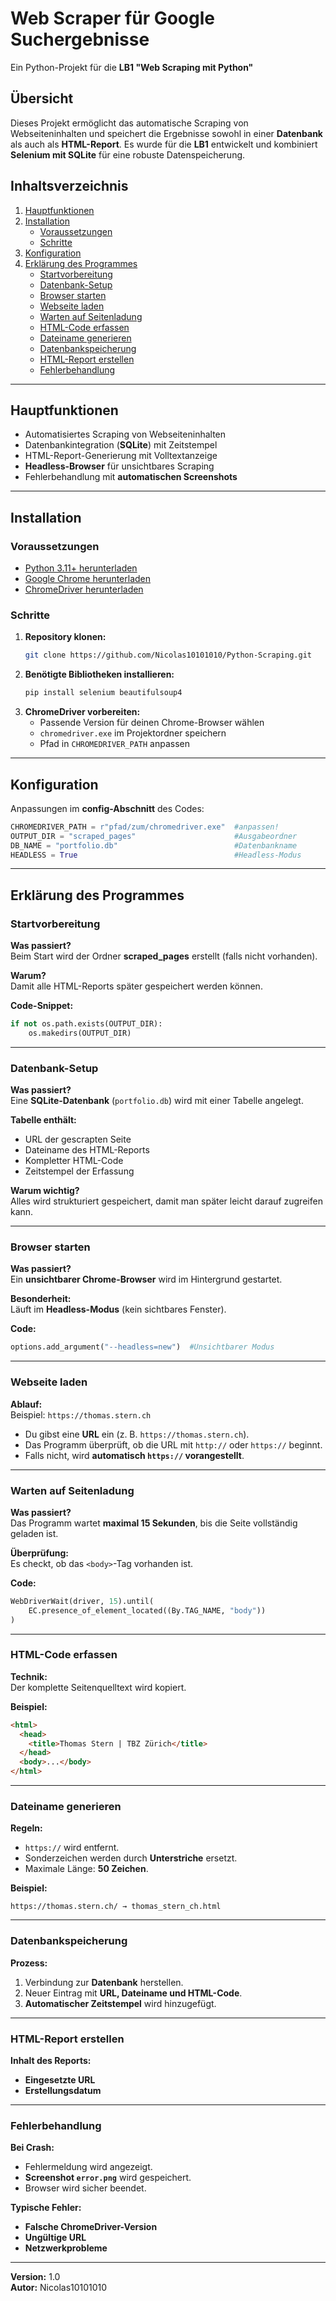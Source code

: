 # **Web Scraper für Google Suchergebnisse**

Ein Python-Projekt für die **LB1 "Web Scraping mit Python"**

## **Übersicht**
Dieses Projekt ermöglicht das automatische Scraping von Webseiteninhalten und speichert die Ergebnisse sowohl in einer **Datenbank** als auch als **HTML-Report**. 
Es wurde für die **LB1** entwickelt und kombiniert **Selenium mit SQLite** für eine robuste Datenspeicherung.

## **Inhaltsverzeichnis**
1. [Hauptfunktionen](#hauptfunktionen)
2. [Installation](#installation)
   - [Voraussetzungen](#voraussetzungen)
   - [Schritte](#schritte)
3. [Konfiguration](#konfiguration)
4. [Erklärung des Programmes](#erklärung-des-programmes)
   - [Startvorbereitung](#startvorbereitung)
   - [Datenbank-Setup](#datenbank-setup)
   - [Browser starten](#browser-starten)
   - [Webseite laden](#webseite-laden)
   - [Warten auf Seitenladung](#warten-auf-seitenladung)
   - [HTML-Code erfassen](#html-code-erfassen)
   - [Dateiname generieren](#dateiname-generieren)
   - [Datenbankspeicherung](#datenbankspeicherung)
   - [HTML-Report erstellen](#html-report-erstellen)
   - [Fehlerbehandlung](#fehlerbehandlung)

---

## **Hauptfunktionen**
- Automatisiertes Scraping von Webseiteninhalten  
- Datenbankintegration (**SQLite**) mit Zeitstempel  
- HTML-Report-Generierung mit Volltextanzeige  
- **Headless-Browser** für unsichtbares Scraping  
- Fehlerbehandlung mit **automatischen Screenshots**  

---

## **Installation**

### **Voraussetzungen**
- [Python 3.11+ herunterladen](https://www.python.org/downloads/)
- [Google Chrome herunterladen](https://www.google.com/chrome/)
- [ChromeDriver herunterladen](https://sites.google.com/chromium.org/driver/)

### **Schritte**

1. **Repository klonen:**  
   ```bash
   git clone https://github.com/Nicolas10101010/Python-Scraping.git
   ```
2. **Benötigte Bibliotheken installieren:**  
   ```bash
   pip install selenium beautifulsoup4
   ```
3. **ChromeDriver vorbereiten:**
   - Passende Version für deinen Chrome-Browser wählen
   - `chromedriver.exe` im Projektordner speichern
   - Pfad in `CHROMEDRIVER_PATH` anpassen

---

## **Konfiguration**
Anpassungen im **config-Abschnitt** des Codes:

```python
CHROMEDRIVER_PATH = r"pfad/zum/chromedriver.exe"  #anpassen!
OUTPUT_DIR = "scraped_pages"                      #Ausgabeordner
DB_NAME = "portfolio.db"                          #Datenbankname
HEADLESS = True                                   #Headless-Modus
```

---

## **Erklärung des Programmes**

### **Startvorbereitung**
**Was passiert?**  
Beim Start wird der Ordner **scraped_pages** erstellt (falls nicht vorhanden).

**Warum?**  
Damit alle HTML-Reports später gespeichert werden können.

**Code-Snippet:**
```python
if not os.path.exists(OUTPUT_DIR):
    os.makedirs(OUTPUT_DIR)
```

---

### **Datenbank-Setup**
**Was passiert?**  
Eine **SQLite-Datenbank** (`portfolio.db`) wird mit einer Tabelle angelegt.

**Tabelle enthält:**  
- URL der gescrapten Seite  
- Dateiname des HTML-Reports  
- Kompletter HTML-Code  
- Zeitstempel der Erfassung  

**Warum wichtig?**  
Alles wird strukturiert gespeichert, damit man später leicht darauf zugreifen kann.

---

### **Browser starten**
**Was passiert?**  
Ein **unsichtbarer Chrome-Browser** wird im Hintergrund gestartet.

**Besonderheit:**  
Läuft im **Headless-Modus** (kein sichtbares Fenster).

**Code:**
```python
options.add_argument("--headless=new")  #Unsichtbarer Modus
```

---

### **Webseite laden**
**Ablauf:**  
Beispiel: `https://thomas.stern.ch`
- Du gibst eine **URL** ein (z. B. `https://thomas.stern.ch`).
- Das Programm überprüft, ob die URL mit `http://` oder `https://` beginnt.
- Falls nicht, wird **automatisch `https://` vorangestellt**.

---

### **Warten auf Seitenladung**
**Was passiert?**  
Das Programm wartet **maximal 15 Sekunden**, bis die Seite vollständig geladen ist.

**Überprüfung:**  
Es checkt, ob das `<body>`-Tag vorhanden ist.

**Code:**
```python
WebDriverWait(driver, 15).until(
    EC.presence_of_element_located((By.TAG_NAME, "body"))
)
```

---

### **HTML-Code erfassen**
**Technik:**  
Der komplette Seitenquelltext wird kopiert.

**Beispiel:**
```html
<html>
  <head>
    <title>Thomas Stern | TBZ Zürich</title>
  </head>
  <body>...</body>
</html>
```

---

### **Dateiname generieren**
**Regeln:**  
- `https://` wird entfernt.
- Sonderzeichen werden durch **Unterstriche** ersetzt.
- Maximale Länge: **50 Zeichen**.

**Beispiel:**
```
https://thomas.stern.ch/ → thomas_stern_ch.html
```

---

### **Datenbankspeicherung**
**Prozess:**  
1. Verbindung zur **Datenbank** herstellen.
2. Neuer Eintrag mit **URL, Dateiname und HTML-Code**.
3. **Automatischer Zeitstempel** wird hinzugefügt.

---

### **HTML-Report erstellen**
**Inhalt des Reports:**  
- **Eingesetzte URL**  
- **Erstellungsdatum**  

---

### **Fehlerbehandlung**
**Bei Crash:**  
- Fehlermeldung wird angezeigt.
- **Screenshot `error.png`** wird gespeichert.
- Browser wird sicher beendet.

**Typische Fehler:**  
- **Falsche ChromeDriver-Version**  
- **Ungültige URL**  
- **Netzwerkprobleme**  

---

**Version:** 1.0  
**Autor:** Nicolas10101010


